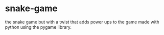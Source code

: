 # snake-game
the snake game but with a  twist that adds power ups to the game made with python using the pygame library.
